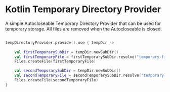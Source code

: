 # Kotlin Temporary Directory Provider

A simple Autocloseable Temporary Directory Provider that can be used for temporary storage. All files are removed 
when the Autocloseable is closed.

```kotlin

tempDirectoryProvider.provide().use { tempDir ->
    
    val firstTemporarySubDir = tempDir.newSubDir()
    val firstTemporaryFile = firstTemporarySubDir.resolve("temporary-file.txt")
    Files.createFile(firstTemporaryFile)

    val secondTemporarySubDir = tempDir.newSubDir()
    val secondTemporaryFile = secondTemporarySubDir.resolve("temporary-file.txt")
    Files.createFile(secondTemporaryFile)
}
```
